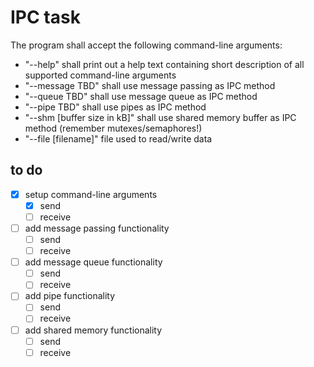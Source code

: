 # IPC task

The program shall accept the following command-line arguments:

- "--help" shall print out a help text containing short description of all supported command-line arguments
- "--message TBD" shall use message passing as IPC method
- "--queue TBD" shall use message queue as IPC method
- "--pipe TBD" shall use pipes as IPC method
- "--shm [buffer size in kB]" shall use shared memory buffer as IPC method (remember mutexes/semaphores!)
- "--file [filename]" file used to read/write data

## to do

- [x] setup command-line arguments
  - [x] send
  - [ ] receive
- [ ] add message passing functionality
  - [ ] send
  - [ ] receive
- [ ] add message queue functionality
  - [ ] send 
  - [ ] receive
- [ ] add pipe functionality
  - [ ] send
  - [ ] receive
- [ ] add shared memory functionality
  - [ ] send
  - [ ] receive